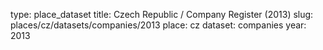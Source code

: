 type: place_dataset
title: Czech Republic / Company Register (2013)
slug: places/cz/datasets/companies/2013
place: cz
dataset: companies
year: 2013
